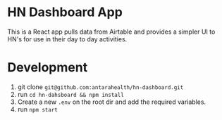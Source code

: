 # HN Dashboard App

This is a React app pulls data from Airtable and provides a simpler UI to HN's for use in their day to day activities.

# Development

1. git clone `git@github.com:antarahealth/hn-dashboard.git`
2. run `cd hn-dahsboard && npm install`
3. Create a new `.env` on the root dir and add the required variables.
4. run `npm start`
